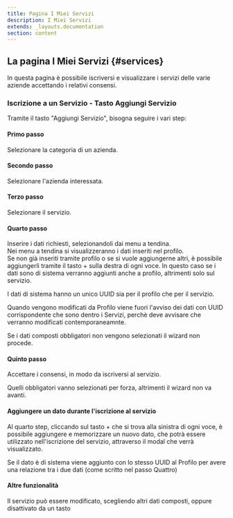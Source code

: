 ```yaml
---
title: Pagina I Miei Servizi
description: I Miei Servizi
extends: _layouts.documentation
section: content
---
```


## La pagina I Miei Servizi {#services}

In questa pagina è possibile iscriversi e visualizzare i servizi delle varie aziende accettando i relativi consensi.  

### Iscrizione a un Servizio - Tasto Aggiungi Servizio

Tramite il tasto "Aggiungi Servizio", bisogna seguire i vari step:

#### Primo passo

Selezionare la categoria di un azienda.  

#### Secondo passo

Selezionare l'azienda interessata.  

#### Terzo passo

Selezionare il servizio.

#### Quarto passo

Inserire i dati richiesti, selezionandoli dai menu a tendina.  
Nei menu a tendina si visualizzeranno i dati inseriti nel profilo.  
Se non già inseriti tramite profilo o se si vuole aggiungerne altri, è possibile aggiungerli tramite il tasto + sulla destra di ogni voce.
In questo caso se i dati sono di sistema verranno aggiunti anche a profilo, altrimenti solo sul servizio.

I dati di sistema hanno un unico UUID sia per il profilo che per il servizio. 

Quando vengono modificati da Profilo viene fuori l'avviso dei dati con UUID corrispondente che sono dentro i Servizi, perchè deve avvisare che verranno modificati contemporaneamnte.

Se i dati composti obbligatori non vengono selezionati il wizard non procede.

#### Quinto passo

Accettare i consensi, in modo da iscriversi al servizio.

Quelli obbligatori vanno selezionati per forza, altrimenti il wizard non va avanti.

#### Aggiungere un dato durante l'iscrizione al servizio

Al quarto step, cliccando sul tasto + che si trova alla sinistra di ogni voce, è possibile aggiungere e memorizzare un nuovo dato, che potrà essere utilizzato nell'iscrizione del servizio, attraverso il modal che verrà visualizzato.

Se il dato è di sistema viene aggiunto con lo stesso UUID al Profilo per avere una relazione tra i due dati (come scritto nel passo Quattro)

#### Altre funzionalità

Il servizio può essere modificato, scegliendo altri dati composti, oppure disattivato da un tasto